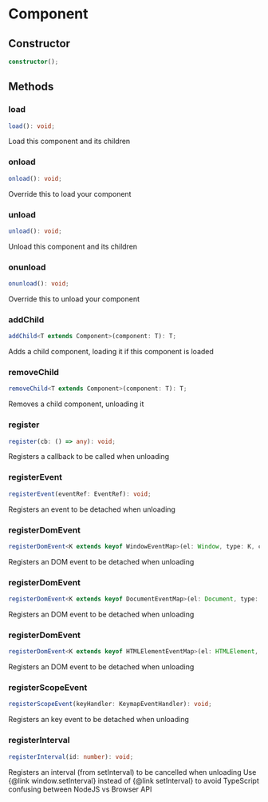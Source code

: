 # Component

## Constructor

```ts
constructor();
```

## Methods

### load

```ts
load(): void;
```

Load this component and its children

### onload

```ts
onload(): void;
```

Override this to load your component

### unload

```ts
unload(): void;
```

Unload this component and its children

### onunload

```ts
onunload(): void;
```

Override this to unload your component

### addChild

```ts
addChild<T extends Component>(component: T): T;
```

Adds a child component, loading it if this component is loaded

### removeChild

```ts
removeChild<T extends Component>(component: T): T;
```

Removes a child component, unloading it

### register

```ts
register(cb: () => any): void;
```

Registers a callback to be called when unloading

### registerEvent

```ts
registerEvent(eventRef: EventRef): void;
```

Registers an event to be detached when unloading

### registerDomEvent

```ts
registerDomEvent<K extends keyof WindowEventMap>(el: Window, type: K, callback: (this: HTMLElement, ev: WindowEventMap[K]) => any): void;
```

Registers an DOM event to be detached when unloading

### registerDomEvent

```ts
registerDomEvent<K extends keyof DocumentEventMap>(el: Document, type: K, callback: (this: HTMLElement, ev: DocumentEventMap[K]) => any): void;
```

Registers an DOM event to be detached when unloading

### registerDomEvent

```ts
registerDomEvent<K extends keyof HTMLElementEventMap>(el: HTMLElement, type: K, callback: (this: HTMLElement, ev: HTMLElementEventMap[K]) => any): void;
```

Registers an DOM event to be detached when unloading

### registerScopeEvent

```ts
registerScopeEvent(keyHandler: KeymapEventHandler): void;
```

Registers an key event to be detached when unloading

### registerInterval

```ts
registerInterval(id: number): void;
```

Registers an interval (from setInterval) to be cancelled when unloading
Use {@link window.setInterval} instead of {@link setInterval} to avoid TypeScript confusing between NodeJS vs Browser API
